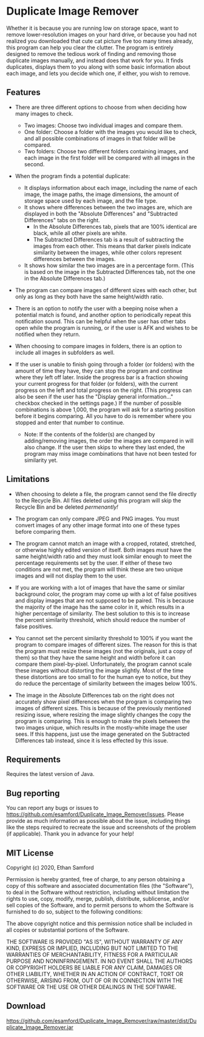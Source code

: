 # Duplicate Image Remover #
Whether it is because you are running low on storage space, want to remove lower-resolution images on your hard drive, or because you had not realized you downloaded that cute cat picture five too many times already, this program can help you clear the clutter. The program is entirely designed to remove the tedious work of finding and removing those duplicate images manually, and instead does that work for you. It finds duplicates, displays them to you along with some basic information about each image, and lets you decide which one, if either, you wish to remove.

## Features ##
* There are three different options to choose from when deciding how many images to check.
    * Two images: Choose two individual images and compare them.
    * One folder: Choose a folder with the images you would like to check, and all possible combinations of images in that folder will be compared.
    * Two folders: Choose two different folders containing images, and each image in the first folder will be compared with all images in the second.

* When the program finds a potential duplicate:
    * It displays information about each image, including the name of each image, the image paths, the image dimensions, the amount of storage space used by each image, and the file type.
    * It shows where differences between the two images are, which are displayed in both the "Absolute Differences" and "Subtracted Differences" tabs on the right.
      * In the Absolute Differences tab, pixels that are 100% identical are black, while all other pixels are white. 
      * The Subtracted Differences tab is a result of subtracting the images from each other. This means that darker pixels indicate similarity between the images, while other colors represent differences between the images.
    * It shows how similar the two images are in a percentage form. (This is based on the image in the Subtracted Differences tab, not the one in the Absolute Differences tab.)

* The program can compare images of different sizes with each other, but only as long as they both have the same height/width ratio.

* There is an option to notify the user with a beeping noise when a potential match is found, and another option to periodically repeat this notification sound. This can be helpful when the user has other tabs open while the program is running, or if the user is AFK and wishes to be notified when they return.

* When choosing to compare images in folders, there is an option to include all images in subfolders as well.

* If the user is unable to finish going through a folder (or folders) with the amount of time they have, they can stop the program and continue where they left off later. Inside the progress bar is a fraction showing your current progress for that folder (or folders), with the current progress on the left and total progress on the right. (This progress can also be seen if the user has the "Display general information..." checkbox checked in the settings page.) If the number of possible combinations is above 1,000, the program will ask for a starting position before it begins comparing. All you have to do is remember where you stopped and enter that number to continue.
   * Note: If the contents of the folder(s) are changed by adding/removing images, the order the images are compared in will also change. If the user then skips to where they last ended, the program may miss image combinations that have not been tested for similarity yet.

## Limitations ##
* When choosing to delete a file, the program cannot send the file directly to the Recycle Bin. All files deleted using this program will skip the Recycle Bin and be deleted *permenantly!*

* The program can only compare JPEG and PNG images. You must convert images of any other image format into one of these types before comparing them.

* The program cannot match an image with a cropped, rotated, stretched, or otherwise highly edited version of itself. Both images *must* have the same height/width ratio and they must look similar enough to meet the percentage requirements set by the user. If either of these two conditions are not met, the program will think these are two unique images and will not display them to the user.

* If you are working with a lot of images that have the same or similar background color, the program may come up with a lot of false positives and display images that are not supposed to be paired. This is because the majority of the image has the same color in it, which results in a higher percentage of similarity. The best solution to this is to increase the percent similarity threshold, which should reduce the number of false positives.

* You cannot set the percent similarity threshold to 100% if you want the program to compare images of different sizes. The reason for this is that the program must resize these images (not the originals, just a copy of them) so that they have the same height and width before it can compare them pixel-by-pixel. Unfortunately, the program cannot scale these images without distorting the image slightly. Most of the time these distortions are too small to for the human eye to notice, but they do reduce the percentage of similarity between the images below 100%.

* The image in the Absolute Differences tab on the right does not accurately show pixel differences when the program is comparing two images of different sizes. This is because of the previously mentioned resizing issue, where resizing the image slightly changes the copy the program is comparing. This is enough to make the pixels between the two images unique, which results in the mostly-white image the user sees. If this happens, just use the image generated on the Subtracted Differences tab instead, since it is less effected by this issue.

## Requirements ##
Requires the latest version of Java.

## Bug reporting ##
You can report any bugs or issues to https://github.com/esamford/Duplicate_Image_Remover/issues. Please provide as much information as possible about the issue, including things like the steps required to recreate the issue and screenshots of the problem (if applicable). Thank you in advance for your help!

## MIT License ##
Copyright (c) 2020, Ethan Samford

Permission is hereby granted, free of charge, to any person obtaining a copy of this software and associated documentation files (the "Software"), to deal in the Software without restriction, including without limitation the rights to use, copy, modify, merge, publish, distribute, sublicense, and/or sell copies of the Software, and to permit persons to whom the Software is furnished to do so, subject to the following conditions:

The above copyright notice and this permission notice shall be included in all copies or substantial portions of the Software.

THE SOFTWARE IS PROVIDED "AS IS", WITHOUT WARRANTY OF ANY KIND, EXPRESS OR IMPLIED, INCLUDING BUT NOT LIMITED TO THE WARRANTIES OF MERCHANTABILITY, FITNESS FOR A PARTICULAR PURPOSE AND NONINFRINGEMENT. IN NO EVENT SHALL THE AUTHORS OR COPYRIGHT HOLDERS BE LIABLE FOR ANY CLAIM, DAMAGES OR OTHER LIABILITY, WHETHER IN AN ACTION OF CONTRACT, TORT OR OTHERWISE, ARISING FROM, OUT OF OR IN CONNECTION WITH THE SOFTWARE OR THE USE OR OTHER DEALINGS IN THE SOFTWARE.

## Download ##
https://github.com/esamford/Duplicate_Image_Remover/raw/master/dist/Duplicate_Image_Remover.jar
